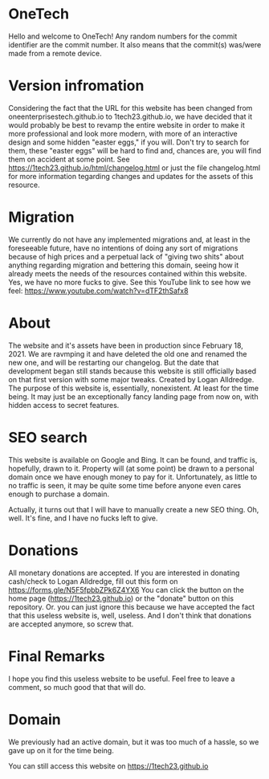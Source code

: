 # OneTech

Hello and welcome to OneTech!
Any random numbers for the commit identifier are the commit number. It also means that the commit(s) was/were made from a remote device.

# Version infromation

Considering the fact that the URL for this website has been changed from oneenterprisestech.github.io to 1tech23.github.io, we have decided that it would probably be best to revamp the entire website in order to make it more professional and look more modern, with more of an interactive design and some hidden "easter eggs," if you will. Don't try to search for them, these "easter eggs" will be hard to find and, chances are, you will find them on accident at some point.
See https://1tech23.github.io/html/changelog.html or just the file changelog.html for more information tegarding changes and updates for the assets of this resource.

# Migration

We currently do not have any implemented migrations and, at least in the foreseeable future, have no intentions of doing any sort of migrations because of high prices and a perpetual lack of "giving two shits" about anything regarding migration and bettering this domain, seeing how it already meets the needs of the resources contained within this website. Yes, we have no more fucks to give. See this YouTube link to see how we feel: https://www.youtube.com/watch?v=dTF2thSafx8

# About

The website and it's assets have been in production since February 18, 2021. We are ravmping it and have deleted the old one and renamed the new one, and will be restarting our changelog. But the date that development began still stands because this website is still officially based on that first version with some major tweaks. Created by Logan Alldredge.  
The purpose of this website is, essentially, nonexistent. At least for the time being. It may just be an exceptionally fancy landing page from now on, with hidden access to secret features.

# SEO search

This website is available on Google and Bing. It can be found, and traffic is, hopefully, drawn to it. Property will (at some point) be drawn to a personal domain once we have enough money to pay for it. Unfortunately, as little to no traffic is seen, it may be quite some time before anyone even cares enough to purchase a domain.

Actually, it turns out that I will have to manually create a new SEO thing. Oh, well. It's fine, and I have no fucks left to give.

# Donations

All monetary donations are accepted. If you are interested in donating cash/check to Logan Alldredge, fill out this form on https://forms.gle/N5F5fpbbZPk6Z4YX6
You can click the button on the home page (https://1tech23.github.io) or the "donate" button on this repository. Or. you can just ignore this because we have accepted the fact that this useless website is, well, useless. And I don't think that donations are accepted anymore, so screw that.

# Final Remarks

I hope you find this useless website to be useful. Feel free to leave a comment, so much good that that will do.

# Domain

We previously had an active domain, but it was too much of a hassle, so we gave up on it for the time being.

You can still access this website on
https://1tech23.github.io
